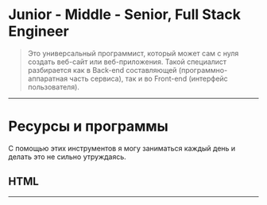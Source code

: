 # Junior - Middle - Senior, Full Stack Engineer

> Это универсальный программист, который может сам с нуля создать веб-сайт или веб-приложения. Такой специалист разбирается как в Back-end составляющей (программно-аппаратная часть сервиса), так и во Front-end (интерфейс пользователя).

---

# Ресурсы и программы

С помощью этих инструментов я могу заниматься каждый день и делать это не сильно утруждаясь.

## HTML

---
